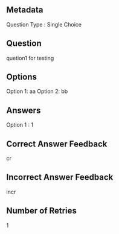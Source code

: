 ## Metadata
Question Type : Single Choice

## Question
quetion1 for testing

## Options
Option 1: aa
Option 2: bb

## Answers
Option 1 : 1

## Correct Answer Feedback
cr

## Incorrect Answer Feedback
incr

## Number of Retries
1

